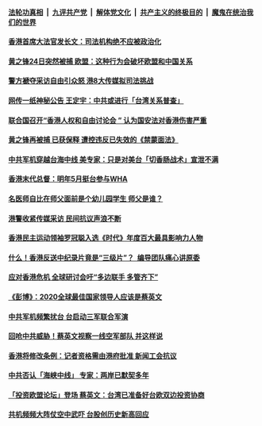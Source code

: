 

####  [法轮功真相](../../../../basic/blob/master/README.md?t=09250802) &nbsp;|&nbsp; [九评共产党](../../../../9ping.md/blob/master/README.md?t=09250802) &nbsp;|&nbsp; [解体党文化](../../../../jtdwh.md/blob/master/README.md?t=09250802)  &nbsp;|&nbsp; [共产主义的终极目的](../../../../gczydzjmd.md/blob/master/README.md?t=09250802) &nbsp;|&nbsp; [魔鬼在统治我们的世界](../../../../mgztzwmdsj.md/blob/master/README.md?t=09250802) 

#### [香港首席大法官发长文：司法机构绝不应被政治化](../pages/soh55/425422.md?t=09250802) 
#### [黄之锋24日突然被捕 欧盟：这种行为会破坏欧盟和中国关系 ](../pages/soh55/425377.md?t=09250802) 
#### [警方褫夺采访自由引众怒 港8大传媒拟司法挑战](../pages/soh55/425395.md?t=09250802) 
#### [网传一纸神秘公告 王定宇：中共或进行「台湾关系普查」](../pages/soh55/425353.md?t=09250802) 
#### [联合国召开“香港人权和自由讨论会 ” 认为国安法对香港伤害严重](../pages/soh55/425170.md?t=09250802) 
#### [黄之锋再被捕 已获保释 遭控违反已失效的《禁蒙面法》](../pages/soh55/425254.md?t=09250802) 
#### [中共军机穿越台海中线 美专家：只是对美台「切香肠战术」宣泄不满](../pages/soh55/425173.md?t=09250802) 
#### [香港末代总督：明年5月挺台参与WHA](../pages/soh55/425119.md?t=09250802) 
#### [名医师自比在师父面前是个幼儿园学生 师父是谁？](../pages/soh55/424795.md?t=09250802) 
#### [港警收紧传媒采访 民间抗议声浪不断](../pages/soh55/424975.md?t=09250802) 
#### [香港民主运动领袖罗冠聪入选《时代》年度百大最具影响力人物](../pages/soh55/424819.md?t=09250802) 
#### [什么！香港反送中纪录片竟是“三级片”？  编导团队痛心讲原委](../pages/soh55/424789.md?t=09250802) 
#### [应对香港危机 全球研讨会吁“多边联手 多管齐下”](../pages/soh55/424711.md?t=09250802) 
#### [《彭博》：2020全球最佳国家领导人应该是蔡英文 ](../pages/soh55/424675.md?t=09250802) 
#### [中共军机频繁扰台  台启动三军联合军演](../pages/soh55/424657.md?t=09250802) 
#### [回呛中共威胁！蔡英文视察一线空军部队 并这样说](../pages/soh55/424585.md?t=09250802) 
#### [香港将修改条例：记者资格需由港府批准 新闻工会抗议](../pages/soh55/424558.md?t=09250802) 
#### [中共否认「海峡中线」 专家：两岸已默契多年](../pages/soh55/424393.md?t=09250802) 
#### [「投资欧盟论坛」登场  蔡英文：台湾已准备好台欧双边投资协商](../pages/soh55/424357.md?t=09250802) 
#### [共机频频大阵仗空中武吓 台股创历史新高回应 ](../pages/soh55/424258.md?t=09250802) 

